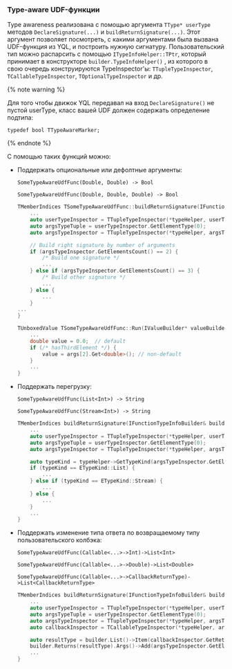 ### Type-aware UDF-функции

Type awareness реализована с помощью аргумента `TType* userType` методов `DeclareSignature(...)` и `buildReturnSignature(...)`. Этот аргумент позволяет посмотреть, с какими аргументами была вызвана UDF-функция из YQL, и построить нужную сигнатуру. Пользовательский тип можно распарсить с помощью `ITypeInfoHelper::TPtr`, который принимает в конструкторе `builder.TypeInfoHelper()` , из которого в свою очередь конструируются TypeInspector'ы: `TTupleTypeInspector`, `TCallableTypeInspector`, `TOptionalTypeInspector` и др.

{% note warning %}

Для того чтобы движок YQL передавал на вход `DeclareSignature()` не пустой userType, класс вашей UDF должен содержать определение подтипа:

```
typedef bool TTypeAwareMarker;
```

{% endnote %}

С помощью таких функций можно:
* Поддержать опциональные или дефолтные аргументы:

  `SomeTypeAwareUdfFunc(Double, Double) -> Bool`

  `SomeTypeAwareUdfFunc(Double, Double, Double) -> Bool`

  ```cpp
  TMemberIndices TSomeTypeAwareUdfFunc::buildReturnSignature(IFunctionTypeInfoBuilder& builder, TType* userType) {
      ...
      auto userTypeInspector = TTupleTypeInspector(*typeHelper, userType);
      auto argsTypeTuple = userTypeInspector.GetElementType(0);
      auto argsTypeInspector = TTupleTypeInspector(*typeHelper, argsTypeTuple);

      // Build right signature by number of arguments
      if (argsTypeInspector.GetElementsCount() == 2) {
          /* Build one signature */
          ...
      } else if (argsTypeInspector.GetElementsCount() == 3) {
          /* Build other signature */
          ...
      } else {
          ...
      }
  ...
  }

  TUnboxedValue TSomeTypeAwareUdfFunc::Run(IValueBuilder* valueBuilder, TUnboxedValuePod* args) {
      ...
      double value = 0.0;  // default
      if (/* hasThirdElement */) {
          value = args[2].Get<double>(); // non-default
      }
      ...
  }
  ```

* Поддержать перегрузку:

  `SomeTypeAwareUdfFunc(List<Int>) -> String`

  `SomeTypeAwareUdfFunc(Stream<Int>) -> String`

  ```cpp
  TMemberIndices buildReturnSignature(IFunctionTypeInfoBuilder& builder, TType* userType) {
      ...
      auto userTypeInspector = TTupleTypeInspector(*typeHelper, userType);
      auto argsTypeTuple = userTypeInspector.GetElementType(0);
      auto argsTypeInspector = TTupleTypeInspector(*typeHelper, argsTypeTuple);

      auto typeKind = typeHelper->GetTypeKind(argsTypeInspector.GetElementType(0));
      if (typeKind == ETypeKind::List) {
          ...
      } else if (typeKind == ETypeKind::Stream) {
          ...
      } else {
          ...
      }
      ...
  }
  ```

* Поддержать изменение типа ответа по возвращаемому типу пользовательского колбэка:

  `SomeTypeAwareUdfFunc(Callable<...>->Int)->List<Int>`

  `SomeTypeAwareUdfFunc(Callable<...>->Double)->List<Double>`

  `SomeTypeAwareUdfFunc(Callable<...>->CallbackReturnType)->List<CallbackReturnType>`

  ```cpp
  TMemberIndices buildReturnSignature(IFunctionTypeInfoBuilder& builder, TType* userType) {
      ...
      auto userTypeInspector = TTupleTypeInspector(*typeHelper, userType);
      auto argsTypeTuple = userTypeInspector.GetElementType(0);
      auto argsTypeInspector = TTupleTypeInspector(*typeHelper, argsTypeTuple);
      auto callbackInspector = TCallableTypeInspector(*typeHelper, argsTypeInspector.GetElementType(0));

      auto resultType = builder.List()->Item(callbackInspector.GetReturnType()).Build();
      builder.Returns(resultType).Args()->Add(argsTypeInspector.GetElementType(0)).Done();
      ...
  }
  ```
